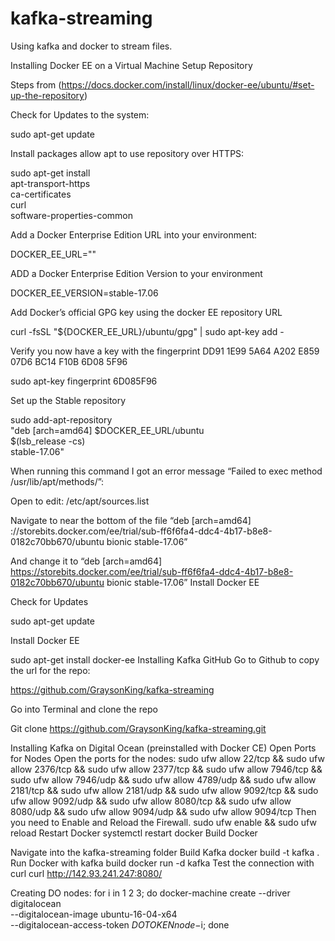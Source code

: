 # kafka-streaming
Using kafka and docker to stream files.


Installing Docker EE on a Virtual Machine
Setup Repository

Steps from (https://docs.docker.com/install/linux/docker-ee/ubuntu/#set-up-the-repository)

Check for Updates to the system:

sudo apt-get update

Install packages allow apt to use repository over HTTPS:

sudo apt-get install \
    	apt-transport-https \
    	ca-certificates \
    	curl \
    	software-properties-common

Add a Docker Enterprise Edition URL into your environment:

DOCKER_EE_URL="<DOCKER-EE-URL>"

ADD a Docker Enterprise Edition Version to your environment

DOCKER_EE_VERSION=stable-17.06

Add Docker’s official GPG key using the docker EE repository URL

curl -fsSL "${DOCKER_EE_URL}/ubuntu/gpg" | sudo apt-key add -

Verify you now have a key with the fingerprint DD91 1E99 5A64 A202 E859 07D6 BC14 F10B 6D08 5F96

sudo apt-key fingerprint 6D085F96

Set up the Stable repository

sudo add-apt-repository \
   	"deb [arch=amd64] $DOCKER_EE_URL/ubuntu \
  	 $(lsb_release -cs) \
stable-17.06"

When running this command I got an error message “Failed to exec method /usr/lib/apt/methods/”: 



Open to edit: /etc/apt/sources.list

Navigate to near the bottom of the file “deb [arch=amd64] ://storebits.docker.com/ee/trial/sub-ff6f6fa4-ddc4-4b17-b8e8-0182c70bb670/ubuntu bionic stable-17.06”

And change it to “deb [arch=amd64] https://storebits.docker.com/ee/trial/sub-ff6f6fa4-ddc4-4b17-b8e8-0182c70bb670/ubuntu bionic stable-17.06”
Install Docker EE

Check for Updates

sudo apt-get update

Install Docker EE

sudo apt-get install docker-ee
Installing Kafka GitHub
Go to Github to copy the url for the repo:

https://github.com/GraysonKing/kafka-streaming

Go into Terminal and clone the repo

Git clone https://github.com/GraysonKing/kafka-streaming.git

Installing Kafka on Digital Ocean (preinstalled with Docker CE)
Open Ports for Nodes
Open the ports for the nodes:
sudo ufw allow 22/tcp && sudo ufw allow 2376/tcp && sudo ufw allow 2377/tcp && sudo ufw allow 7946/tcp && sudo ufw allow 7946/udp && sudo ufw allow 4789/udp && sudo ufw allow 2181/tcp && sudo ufw allow 2181/udp &&  sudo ufw allow 9092/tcp && sudo ufw allow 9092/udp && sudo ufw allow 8080/tcp && sudo ufw allow 8080/udp && sudo ufw allow 9094/udp && sudo ufw allow 9094/tcp
Then you need to Enable and Reload the Firewall.
sudo ufw enable && sudo ufw reload
Restart Docker
systemctl restart docker
Build Docker

Navigate into the kafka-streaming folder
Build Kafka
docker build -t kafka .
Run Docker with kafka build
docker run -d kafka
Test the connection with curl
curl http://142.93.241.247:8080/


Creating DO nodes:
	for i in 1 2 3; do docker-machine create --driver digitalocean \
	--digitalocean-image  ubuntu-16-04-x64 \
	--digitalocean-access-token $DOTOKEN node-$i; done
